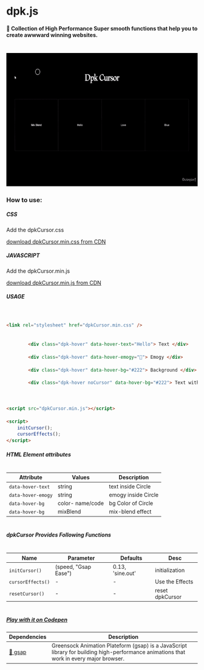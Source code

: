 # dpk.js

#### 🤍 Collection of High Performance Super smooth functions that help you to create awwward winning websites.

#

<p align="left">        
    <a href="#">
        <img src="./src/img/dpkCursor.gif" height="350">
    </a>
</p>

### How to use:

##### CSS

Add the dpkCursor.css

[download dpkCursor.min.css from CDN]

##### JAVASCRIPT

Add the dpkCursor.min.js

[download dpkCursor.min.js from CDN]

##### USAGE

```HTML


<link rel="stylesheet" href="dpkCursor.min.css" />


        <div class="dpk-hover" data-hover-text="Hello"> Text </div>

        <div class="dpk-hover" data-hover-emogy="💚"> Emogy </div>

        <div class="dpk-hover" data-hover-bg="#222"> Background </div>

        <div class="dpk-hover noCursor" data-hover-bg="#222"> Text with Background </div>



<script src="dpkCursor.min.js"></script>

<script>
    initCursor();
    cursorEffects();
</script>


```

##### HTML Element attributes

#

| Attribute          | Values           | Description         |
| ------------------ | ---------------- | ------------------- |
| `data-hover-text`  | string           | text inside Circle  |
| `data-hover-emogy` | string           | emogy inside Circle |
| `data-hover-bg`    | color- name/code | bg Color of Circle  |
| `data-hover-bg`    | mixBlend         | mix-blend effect    |

#

##### dpkCursor Provides Following Functions

#

| Name              | Parameter            | Defaults         | Desc            |
| ----------------- | -------------------- | ---------------- | --------------- |
| `initCursor()`    | (speed, "Gsap Ease") | 0.13, 'sine.out' | initialization  |
| `cursorEffects()` | -                    | -                | Use the Effects |
| `resetCursor()`   | -                    | -                | reset dpkCursor |

#

##### [Play with it on Codepen]

| Dependencies | Description                                                                                                                             |
| ------------ | --------------------------------------------------------------------------------------------------------------------------------------- |
| [💚 gsap]    | Greensock Animation Plateform (gsap) is a JavaScript library for building high-performance animations that work in every major browser. |

[💚 gsap]: https://greensock.com/
[download dpkcursor.min.js from cdn]: https://cdn.jsdelivr.net/gh/Dushyant1295/dpkCursor/dpkCursor.min.js
[download dpkcursor.min.css from cdn]: https://cdn.jsdelivr.net/gh/Dushyant1295/dpkCursor/dpkCursor.min.css
[play with it on codepen]: https://codepen.io/dushyant1295/pen/JjWrwZa
